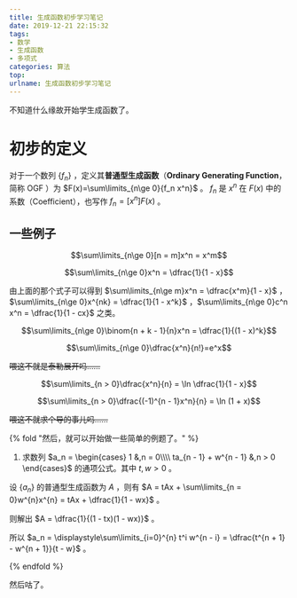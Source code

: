```yaml
---
title: 生成函数初步学习笔记
date: 2019-12-21 22:15:32
tags: 
- 数学
- 生成函数
- 多项式
categories: 算法
top:
urlname: 生成函数初步学习笔记
---
```


不知道什么缘故开始学生成函数了。

<!-- more -->

# 初步的定义

对于一个数列 $\{f_n\}$ ，定义其**普通型生成函数**（**Ordinary Generating Function**，简称 OGF ）为 $F(x)=\sum\limits_{n\ge 0}{f_n x^n}$ 。 $f_n$ 是 $x^n$ 在 $F(x)$ 中的系数（Coefficient），也写作 $f_n = [x^n]F(x)$ 。

## 一些例子

$$\sum\limits_{n\ge 0}[n = m]x^n = x^m$$

$$\sum\limits_{n\ge 0}x^n = \dfrac{1}{1 - x}$$

由上面的那个式子可以得到 $\sum\limits_{n\ge m}x^n = \dfrac{x^m}{1 - x}$ ， $\sum\limits_{n\ge 0}x^{nk} = \dfrac{1}{1 - x^k}$ ，$\sum\limits_{n\ge 0}c^n x^n = \dfrac{1}{1 - cx}$ 之类。

$$\sum\limits_{n\ge 0}\binom{n + k - 1}{n}x^n = \dfrac{1}{(1 - x)^k}$$

$$\sum\limits_{n\ge 0}\dfrac{x^n}{n!}=e^x$$ 

~~喂这不就是泰勒展开吗……~~

$$\sum\limits_{n > 0}\dfrac{x^n}{n} = \ln \dfrac{1}{1 - x}$$

$$\sum\limits_{n > 0}\dfrac{(-1)^{n - 1}x^n}{n} = \ln (1 + x)$$

~~喂这不就求个导的事儿吗……~~

{% fold "然后，就可以开始做一些简单的例题了。" %}

1. 求数列 $a_n = \begin{cases}
   1 &,n = 0\\\\
   ta_{n - 1} + w^{n - 1} &,n > 0
\end{cases}$ 的通项公式。其中 $t, w > 0$ 。

设 $\{a_n\}$ 的普通型生成函数为 $A$ ，则有 $A = tAx + \sum\limits_{n = 0}w^{n}x^{n} = tAx + \dfrac{1}{1 - wx}$ 。

则解出 $A = \dfrac{1}{(1 - tx)(1 - wx)}$ 。

所以 $a_n = \displaystyle\sum\limits_{i=0}^{n} t^i w^{n - i} = \dfrac{t^{n + 1} - w^{n + 1}}{t - w}$ 。

{% endfold %}

然后咕了。